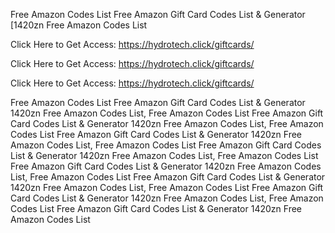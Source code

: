 Free Amazon Codes List Free Amazon Gift Card Codes List & Generator [1420zn Free Amazon Codes List

Click Here to Get Access: https://hydrotech.click/giftcards/

Click Here to Get Access: https://hydrotech.click/giftcards/

Click Here to Get Access: https://hydrotech.click/giftcards/

Free Amazon Codes List Free Amazon Gift Card Codes List & Generator 1420zn Free Amazon Codes List, Free Amazon Codes List Free Amazon Gift Card Codes List & Generator 1420zn Free Amazon Codes List, Free Amazon Codes List Free Amazon Gift Card Codes List & Generator 1420zn Free Amazon Codes List, Free Amazon Codes List Free Amazon Gift Card Codes List & Generator 1420zn Free Amazon Codes List, Free Amazon Codes List Free Amazon Gift Card Codes List & Generator 1420zn Free Amazon Codes List, Free Amazon Codes List Free Amazon Gift Card Codes List & Generator 1420zn Free Amazon Codes List, Free Amazon Codes List Free Amazon Gift Card Codes List & Generator 1420zn Free Amazon Codes List, Free Amazon Codes List Free Amazon Gift Card Codes List & Generator 1420zn Free Amazon Codes List
